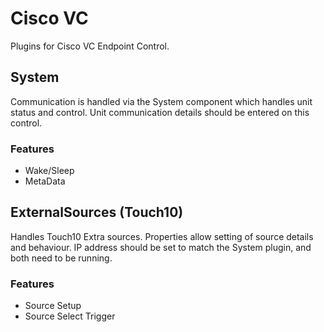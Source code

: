 # Cisco VC

Plugins for Cisco VC Endpoint Control.

## System

Communication is handled via the System component which handles unit status and control. Unit communication details should be entered on this control.

### Features

- Wake/Sleep
- MetaData

## ExternalSources (Touch10)

Handles Touch10 Extra sources. Properties allow setting of source details and behaviour. IP address should be set to match the System plugin, and both need to be running.

### Features

- Source Setup
- Source Select Trigger
